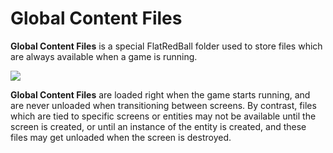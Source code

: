 # Global Content Files

**Global Content Files** is a special FlatRedBall folder used to store files which are always available when a game is running.

![](../../media/2017-04-img\_58efadc624882.png)

**Global Content Files** are loaded right when the game starts running, and are never unloaded when transitioning between screens. By contrast, files which are tied to specific screens or entities may not be available until the screen is created, or until an instance of the entity is created, and these files may get unloaded when the screen is destroyed.
